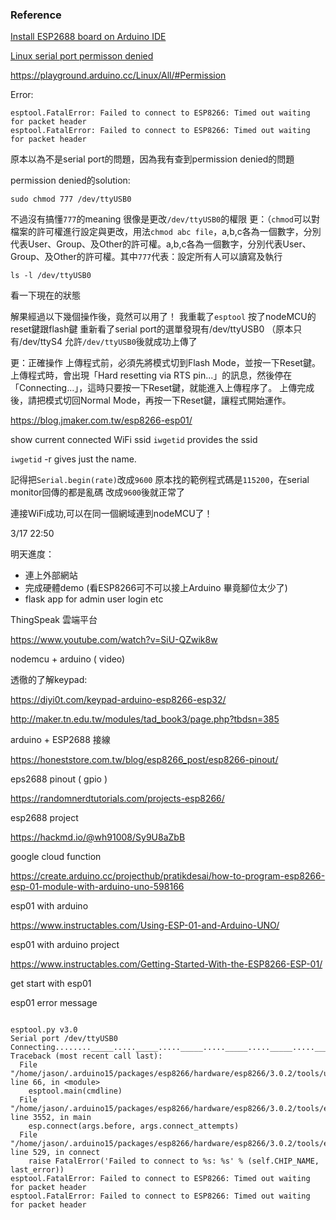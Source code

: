 ### Reference

[Install ESP2688 board on Arduino IDE](https://randomnerdtutorials.com/how-to-install-esp8266-board-arduino-ide/)

[Linux serial port permisson denied](https://stackoverflow.com/questions/27858041/oserror-errno-13-permission-denied-dev-ttyacm0-using-pyserial-from-pyth)

https://playground.arduino.cc/Linux/All/#Permission

Error:
```shell
esptool.FatalError: Failed to connect to ESP8266: Timed out waiting for packet header
esptool.FatalError: Failed to connect to ESP8266: Timed out waiting for packet header
```
原本以為不是serial port的問題，因為我有查到permission denied的問題

permission denied的solution:


```shell 
sudo chmod 777 /dev/ttyUSB0  
```
不過沒有搞懂`777`的meaning
很像是更改`/dev/ttyUSB0`的權限
更：（`chmod`可以對檔案的許可權進行設定與更改，用法`chmod abc file`，a,b,c各為一個數字，分別代表User、Group、及Other的許可權。a,b,c各為一個數字，分別代表User、Group、及Other的許可權。其中`777`代表：設定所有人可以讀寫及執行
```shell
ls -l /dev/ttyUSB0    
```
看一下現在的狀態


解果經過以下幾個操作後，竟然可以用了！
我重載了`esptool`
按了nodeMCU的reset鍵跟flash鍵
重新看了serial port的選單發現有/dev/ttyUSB0 （原本只有/dev/ttyS4
允許`/dev/ttyUSB0`後就成功上傳了

更：正確操作
上傳程式前，必須先將模式切到Flash Mode，並按一下Reset鍵。上傳程式時，會出現「Hard resetting via RTS pin...」的訊息，然後停在「Connecting...」，這時只要按一下Reset鍵，就能進入上傳程序了。
上傳完成後，請把模式切回Normal Mode，再按一下Reset鍵，讓程式開始運作。

https://blog.jmaker.com.tw/esp8266-esp01/

show current connected WiFi ssid
`iwgetid` provides the ssid

`iwgetid` -r gives just the name.

記得把`Serial.begin(rate)`改成`9600`
原本找的範例程式碼是`115200`，在serial monitor回傳的都是亂碼
改成`9600`後就正常了

連接WiFi成功,可以在同一個網域連到nodeMCU了！

3/17 22:50

明天進度：
- 連上外部網站
- 完成硬體demo (看ESP8266可不可以接上Arduino 畢竟腳位太少了)
- flask app for admin user login etc

ThingSpeak 雲端平台

https://www.youtube.com/watch?v=SiU-QZwik8w

nodemcu + arduino ( video)

透徹的了解keypad:

https://diyi0t.com/keypad-arduino-esp8266-esp32/


http://maker.tn.edu.tw/modules/tad_book3/page.php?tbdsn=385

arduino + ESP2688 接線

https://honeststore.com.tw/blog/esp8266_post/esp8266-pinout/

eps2688 pinout ( gpio )

https://randomnerdtutorials.com/projects-esp8266/

esp2688 project

https://hackmd.io/@wh91008/Sy9U8aZbB

google cloud function

https://create.arduino.cc/projecthub/pratikdesai/how-to-program-esp8266-esp-01-module-with-arduino-uno-598166

esp01 with arduino 

https://www.instructables.com/Using-ESP-01-and-Arduino-UNO/

esp01 with arduino project

https://www.instructables.com/Getting-Started-With-the-ESP8266-ESP-01/

get start with esp01



esp01 error message
```

esptool.py v3.0
Serial port /dev/ttyUSB0
Connecting........_____....._____....._____....._____....._____....._____....._____
Traceback (most recent call last):
  File "/home/jason/.arduino15/packages/esp8266/hardware/esp8266/3.0.2/tools/upload.py", line 66, in <module>
    esptool.main(cmdline)
  File "/home/jason/.arduino15/packages/esp8266/hardware/esp8266/3.0.2/tools/esptool/esptool.py", line 3552, in main
    esp.connect(args.before, args.connect_attempts)
  File "/home/jason/.arduino15/packages/esp8266/hardware/esp8266/3.0.2/tools/esptool/esptool.py", line 529, in connect
    raise FatalError('Failed to connect to %s: %s' % (self.CHIP_NAME, last_error))
esptool.FatalError: Failed to connect to ESP8266: Timed out waiting for packet header
esptool.FatalError: Failed to connect to ESP8266: Timed out waiting for packet header
```